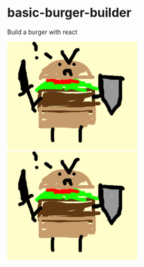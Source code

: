 # basic-burger-builder
Build a burger with react

<img src="src\assets\images\burger-guard.png" alt=test>

<img src="src/assets/images/burger-guard.png" alt="test2">